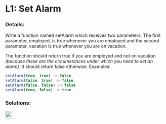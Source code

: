 # L1: Set Alarm

### Details:

Write a function named setAlarm which receives two parameters. The first parameter, employed, is true whenever you are employed and the second parameter, vacation is true whenever you are on vacation.

The function should return true if you are employed and not on vacation _(because these are the circumstances under which you need to set an alarm)_. It should return false otherwise. Examples:

```javascript
setAlarm(true, true) -> false
setAlarm(false, true) -> false
setAlarm(false, false) -> false
setAlarm(true, false) -> true
```

### Solutions:

[<img src="https://github.com/CrappyCodeMaker/Training-How-to-Code/blob/master/images/logo/javascript.svg" height="24px" alt="JavaScript">](https://github.com/CrappyCodeMaker/CODEWARS/blob/main/5%20kyu/Gap%20in%20Primes/Solutions/JS.js)
